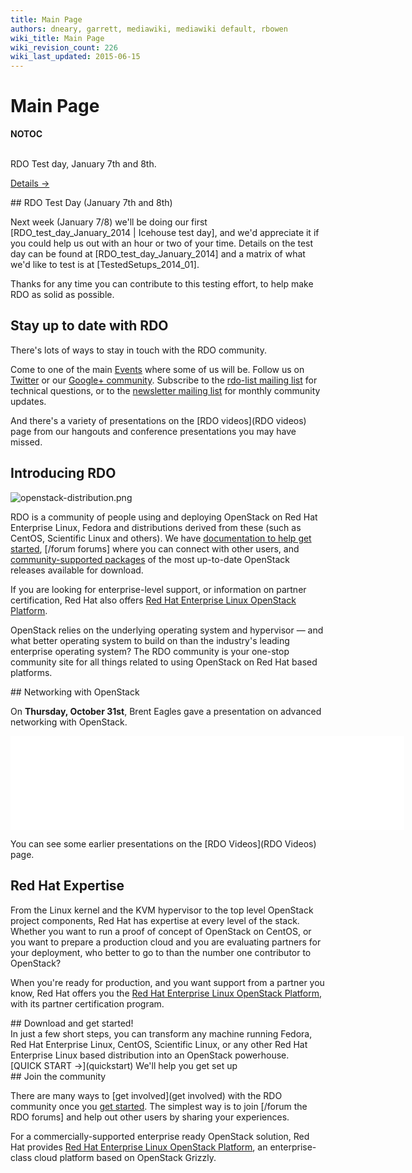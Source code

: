 ```yaml
---
title: Main Page
authors: dneary, garrett, mediawiki, mediawiki default, rbowen
wiki_title: Main Page
wiki_revision_count: 226
wiki_last_updated: 2015-06-15
---
```


# Main Page

__NOTOC__

<div class="bg-boxes">
<div class="hero-unit row">
<div class="intro-stack">
 

</div>
<div class="offset3 span8 intro-text">
RDO Test day, January 7th and 8th.

<span class="btn">[Details →](RDO_test_day_January_2014)</span>

</div>
</div>
<div class="row">
<div class="offset4 span7 pad-sides begin-content pull-s">
## RDO Test Day (January 7th and 8th)

Next week (January 7/8) we'll be doing our first [RDO_test_day_January_2014 | Icehouse test day], and we'd appreciate it if you could help us out with an hour or two of your time. Details on the test day can be found at [RDO_test_day_January_2014] and a matrix of what we'd like to test is at [TestedSetups_2014_01].

Thanks for any time you can contribute to this testing effort, to help make RDO as solid as possible.

## Stay up to date with RDO

There's lots of ways to stay in touch with the RDO community.

Come to one of the main [Events](Events) where some of us will be. Follow us on [Twitter](http://twitter.com/rdocommunity/) or our [Google+ community](https://plus.google.com/communities/110409030763231732154). Subscribe to the [rdo-list mailing list](http://www.redhat.com/mailman/listinfo/rdo-list) for technical questions, or to the [newsletter mailing list](http://www.redhat.com/mailman/listinfo/rdo-newsletter) for monthly community updates.

And there's a variety of presentations on the [RDO videos](RDO videos) page from our hangouts and conference presentations you may have missed.

## Introducing RDO

![`openstack-distribution.png`](openstack-distribution.png "openstack-distribution.png")

RDO is a community of people using and deploying OpenStack on Red Hat Enterprise Linux, Fedora and distributions derived from these (such as CentOS, Scientific Linux and others). We have [ documentation to help get started](Docs), [/forum forums] where you can connect with other users, and [ community-supported packages](Quickstart) of the most up-to-date OpenStack releases available for download.

If you are looking for enterprise-level support, or information on partner certification, Red Hat also offers [Red Hat Enterprise Linux OpenStack Platform](//redhat.com/openstack).

OpenStack relies on the underlying operating system and hypervisor — and what better operating system to build on than the industry's leading enterprise operating system? The RDO community is your one-stop community site for all things related to using OpenStack on Red Hat based platforms.

</div>
</div>
<div class="row">
<div class="span7 offset4 pad-sides begin-content pull-m">
## Networking with OpenStack

On **Thursday, October 31st**, Brent Eagles gave a presentation on advanced networking with OpenStack.

<iframe width="630" src="//youtube.com/embed/wEa_8ESxPAY" frameborder="0" align="center" allowfullscreen="true"> </iframe>

You can see some earlier presentations on the [RDO Videos](RDO Videos) page.

## Red Hat Expertise

From the Linux kernel and the KVM hypervisor to the top level OpenStack project components, Red Hat has expertise at every level of the stack. Whether you want to run a proof of concept of OpenStack on CentOS, or you want to prepare a production cloud and you are evaluating partners for your deployment, who better to go to than the number one contributor to OpenStack?

When you're ready for production, and you want support from a partner you know, Red Hat offers you the [Red Hat Enterprise Linux OpenStack Platform](//redhat.com/openstack), with its partner certification program.

</div>
</div>
<div class="row">
<div class="span7 offset4 pad-sides begin-content pull-l">
## Download and get started!

<div class="text-focus">
In just a few short steps, you can transform any machine running Fedora, Red Hat Enterprise Linux, CentOS, Scientific Linux, or any other Red Hat Enterprise Linux based distribution into an OpenStack powerhouse.

</div>
<div class="button-wrap">
<span class="btn">[QUICK START →](quickstart)</span> We'll help you get set up

</div>
</div>
</div>
<div class="block-highlight">
<div class="row">
<div class="span7 offset4 pad-sides begin-content pull-m">
## Join the community

There are many ways to [get involved](get involved) with the RDO community once you [ get started](quickstart). The simplest way is to join [/forum the RDO forums] and help out other users by sharing your experiences.

For a commercially-supported enterprise ready OpenStack solution, Red Hat provides [Red Hat Enterprise Linux OpenStack Platform](//redhat.com/openstack), an enterprise-class cloud platform based on OpenStack Grizzly.

</div>
</div>
</div>
